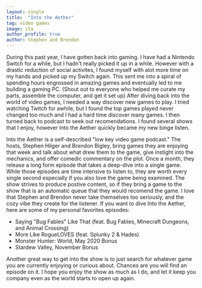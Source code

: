 ```yaml
---
layout: single
title:  "Into the Aether"
tag: video games
image: ita
author_profile: true
author: Stephen and Brendon
---
```


During this past year, I have gotten back into gaming. I have had a Nintendo Switch for a while, but I hadn't really picked it up in a while. However with a drastic reduction of social activites, I found myself with alot more time on my hands and picked up my Switch again. This sent me into a spiral of spending hours engrossed in amazing games and eventually led to me building a gaming PC. (Shout out to everyone who helped me curate my parts, assemble the computer, and get it set up) After diving back into the world of video games, I needed a way discover new games to play. I tried watching Twitch for awhile, but I found the top games played never changed too much and I had a hard time discover many games. I then turned back to podcast to seek out recomendations. I found several shows that I enjoy, however Into the Aether quickly became my new binge listen.

Into the Aether is a self-described "low key video game podcast." The hosts, Stephen Hilger and Brendon Bigley, bring games they are enjoying that week and talk about what drew them to the game, give instight into the mechanics, and offer comedic commentary on the plot. Once a month, they release a long form episode that takes a deep-dive into a single game. While those episodes are time intensive to listen to, they are worth every single second especially if you also love the game being examined. The show strives to produce postive content, so if they bring a game to the show that is an automatic queue that they would recomend the game. I love that Stephen and Brendon never take themselves too seriously, and the cozy vibe they create for the listener. If you want to dive Into the Aether, here are some of my personal favorites episodes: 

- Saying "Bug Fables" Like That (feat. Bug Fables, Minecraft Dungeons, and Animal Crossing)
- More Like RogueLOVES (feat. Splunky 2 & Hades)
- Monster Hunter: World, May 2020 Bonus
- Stardew Valley, November Bonus

Another great way to get into the show is to just search for whatever game you are currently enjoying or curious about. Chances are you will find an episode on it. I hope you enjoy the show as much as I do, and let it keep you company even as the world starts to open up again. 